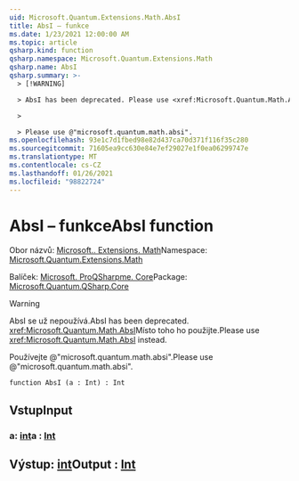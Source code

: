 ```yaml
---
uid: Microsoft.Quantum.Extensions.Math.AbsI
title: AbsI – funkce
ms.date: 1/23/2021 12:00:00 AM
ms.topic: article
qsharp.kind: function
qsharp.namespace: Microsoft.Quantum.Extensions.Math
qsharp.name: AbsI
qsharp.summary: >-
  > [!WARNING]

  > AbsI has been deprecated. Please use <xref:Microsoft.Quantum.Math.AbsI> instead.

  >

  > Please use @"microsoft.quantum.math.absi".
ms.openlocfilehash: 93e1c7d1fbed98e82d437ca70d371f116f35c280
ms.sourcegitcommit: 71605ea9cc630e84e7ef29027e1f0ea06299747e
ms.translationtype: MT
ms.contentlocale: cs-CZ
ms.lasthandoff: 01/26/2021
ms.locfileid: "98822724"
---
```

# <a name="absi-function"></a><span data-ttu-id="4a024-102">AbsI – funkce</span><span class="sxs-lookup"><span data-stu-id="4a024-102">AbsI function</span></span>

<span data-ttu-id="4a024-103">Obor názvů: [Microsoft.. Extensions. Math](xref:Microsoft.Quantum.Extensions.Math)</span><span class="sxs-lookup"><span data-stu-id="4a024-103">Namespace: [Microsoft.Quantum.Extensions.Math](xref:Microsoft.Quantum.Extensions.Math)</span></span>

<span data-ttu-id="4a024-104">Balíček: [Microsoft. ProQSharpme. Core](https://nuget.org/packages/Microsoft.Quantum.QSharp.Core)</span><span class="sxs-lookup"><span data-stu-id="4a024-104">Package: [Microsoft.Quantum.QSharp.Core](https://nuget.org/packages/Microsoft.Quantum.QSharp.Core)</span></span>


> [!WARNING]
> <span data-ttu-id="4a024-105">AbsI se už nepoužívá.</span><span class="sxs-lookup"><span data-stu-id="4a024-105">AbsI has been deprecated.</span></span> <span data-ttu-id="4a024-106"><xref:Microsoft.Quantum.Math.AbsI>Místo toho ho použijte.</span><span class="sxs-lookup"><span data-stu-id="4a024-106">Please use <xref:Microsoft.Quantum.Math.AbsI> instead.</span></span>
>
> <span data-ttu-id="4a024-107">Používejte @"microsoft.quantum.math.absi".</span><span class="sxs-lookup"><span data-stu-id="4a024-107">Please use @"microsoft.quantum.math.absi".</span></span>



```qsharp
function AbsI (a : Int) : Int
```


## <a name="input"></a><span data-ttu-id="4a024-108">Vstup</span><span class="sxs-lookup"><span data-stu-id="4a024-108">Input</span></span>

### <a name="a--int"></a><span data-ttu-id="4a024-109">a: [int](xref:microsoft.quantum.lang-ref.int)</span><span class="sxs-lookup"><span data-stu-id="4a024-109">a : [Int](xref:microsoft.quantum.lang-ref.int)</span></span>





## <a name="output--int"></a><span data-ttu-id="4a024-110">Výstup: [int](xref:microsoft.quantum.lang-ref.int)</span><span class="sxs-lookup"><span data-stu-id="4a024-110">Output : [Int](xref:microsoft.quantum.lang-ref.int)</span></span>

